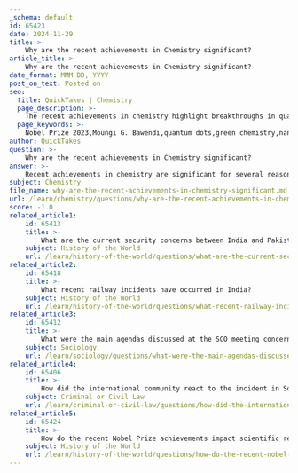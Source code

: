 ```yaml
---
_schema: default
id: 65423
date: 2024-11-29
title: >-
    Why are the recent achievements in Chemistry significant?
article_title: >-
    Why are the recent achievements in Chemistry significant?
date_format: MMM DD, YYYY
post_on_text: Posted on
seo:
  title: QuickTakes | Chemistry
  page_description: >-
    The recent achievements in chemistry highlight breakthroughs in quantum dot research, green chemistry practices, advancements in nanotechnology and material science, the integration of artificial intelligence in protein structure prediction, and innovative synthesis techniques that contribute to sustainability and health.
  page_keywords: >-
    Nobel Prize 2023,Moungi G. Bawendi,quantum dots,green chemistry,nanotechnology,material science,artificial intelligence,protein structure,drug discovery,sustainable energy,catalysis,eco-friendly processes,chemical synthesis
author: QuickTakes
question: >-
    Why are the recent achievements in Chemistry significant?
answer: >-
    Recent achievements in chemistry are significant for several reasons, reflecting advancements that address critical global challenges and enhance our understanding of fundamental scientific principles.\n\n1. **Nobel Prize in Chemistry 2023**: The Nobel Prize was awarded to Moungi G. Bawendi, Louis E. Brus, and Aleksey Yekimov for their pioneering work on quantum dots—nanoparticles whose properties are determined by their size. This discovery has profound implications for various fields, including electronics, medicine, and renewable energy, as quantum dots can be used in applications ranging from solar cells to medical imaging.\n\n2. **Advancements in Green Chemistry**: Researchers are making strides in green chemistry, particularly in predicting the environmental impacts of new chemicals and processes. This is crucial for developing sustainable practices that minimize ecological harm while promoting innovation.\n\n3. **Nanotechnology and Material Science**: The development of new conceptual nanomaterials has the potential to revolutionize various industries. For instance, recent breakthroughs in scaling up nanotechnology can lead to the creation of materials with enhanced properties, such as improved strength and conductivity, which are essential for energy applications.\n\n4. **Artificial Intelligence in Chemistry**: The integration of AI in chemistry, exemplified by the work of David Baker and the team at Google DeepMind, has transformed how researchers predict protein structures and functions. This advancement not only accelerates drug discovery but also opens new avenues for understanding biological processes, which can lead to improved health outcomes.\n\n5. **Sustainable Energy Solutions**: Significant progress has been made in energy-related chemistry, particularly in catalysis and the development of eco-friendly processes. For example, new methods for converting CO2 into useful products like ethanol demonstrate the potential for chemistry to contribute to climate change mitigation.\n\n6. **Innovative Chemical Synthesis Techniques**: Breakthroughs in chemical synthesis, such as the development of new photocatalytic methods, are transforming traditional approaches to chemical reactions, making them more efficient and environmentally friendly.\n\nThese achievements underscore the vital role of chemistry in addressing contemporary issues such as climate change, energy sustainability, and health, while also enhancing our scientific knowledge and technological capabilities. The ongoing research and innovations in this field are crucial for building a sustainable future and improving the quality of life globally.
subject: Chemistry
file_name: why-are-the-recent-achievements-in-chemistry-significant.md
url: /learn/chemistry/questions/why-are-the-recent-achievements-in-chemistry-significant
score: -1.0
related_article1:
    id: 65413
    title: >-
        What are the current security concerns between India and Pakistan?
    subject: History of the World
    url: /learn/history-of-the-world/questions/what-are-the-current-security-concerns-between-india-and-pakistan
related_article2:
    id: 65418
    title: >-
        What recent railway incidents have occurred in India?
    subject: History of the World
    url: /learn/history-of-the-world/questions/what-recent-railway-incidents-have-occurred-in-india
related_article3:
    id: 65412
    title: >-
        What were the main agendas discussed at the SCO meeting concerning India and Pakistan?
    subject: Sociology
    url: /learn/sociology/questions/what-were-the-main-agendas-discussed-at-the-sco-meeting-concerning-india-and-pakistan
related_article4:
    id: 65406
    title: >-
        How did the international community react to the incident in South Lebanon?
    subject: Criminal or Civil Law
    url: /learn/criminal-or-civil-law/questions/how-did-the-international-community-react-to-the-incident-in-south-lebanon
related_article5:
    id: 65424
    title: >-
        How do the recent Nobel Prize achievements impact scientific research?
    subject: History of the World
    url: /learn/history-of-the-world/questions/how-do-the-recent-nobel-prize-achievements-impact-scientific-research
---
```


&nbsp;